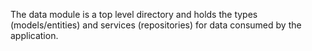 The data module is a top level directory and holds the types (models/entities) and services (repositories) for data consumed by the application.
